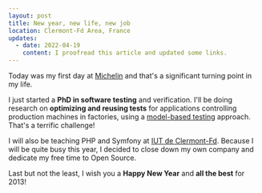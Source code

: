 ```yaml
---
layout: post
title: New year, new life, new job
location: Clermont-Fd Area, France
updates:
  - date: 2022-04-19
    content: I proofread this article and updated some links.
---
```


Today was my first day at [Michelin](https://www.michelin.com/en/) and that's
a significant turning point in my life.

I just started a **PhD in software testing** and verification. I'll be doing
research on **optimizing and reusing tests** for applications controlling
production machines in factories, using a [model-based testing][] approach.
That's a terrific challenge!

I will also be teaching PHP and Symfony at [IUT de Clermont-Fd](https://iut.uca.fr/).
Because I will be quite busy this year, I decided to close down my own company
and dedicate my free time to Open Source.

Last but not the least, I wish you a **Happy New Year** and **all the best**
for 2013!

[model-based testing]: https://en.wikipedia.org/wiki/Model-based_testing